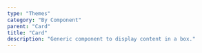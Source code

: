 ```yaml
---
type: "Themes"
category: "By Component"
parent: "Card"
title: "Card"
description: "Generic component to display content in a box."
---
```

